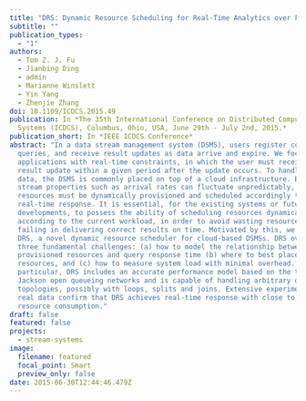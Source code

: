 ```yaml
---
title: "DRS: Dynamic Resource Scheduling for Real-Time Analytics over Fast Streams"
subtitle: ""
publication_types:
  - "1"
authors:
  - Tom Z. J. Fu
  - Jianbing Ding
  - admin
  - Marianne Winslett
  - Yin Yang
  - Zhenjie Zhang
doi: 10.1109/ICDCS.2015.49
publication: In *The 35th International Conference on Distributed Computing
  Systems (ICDCS), Columbus, Ohio, USA, June 29th - July 2nd, 2015.*
publication_short: In *IEEE ICDCS Conference*
abstract: "In a data stream management system (DSMS), users register continuous
  queries, and receive result updates as data arrive and expire. We focus on
  applications with real-time constraints, in which the user must receive each
  result update within a given period after the update occurs. To handle fast
  data, the DSMS is commonly placed on top of a cloud infrastructure. Because
  stream properties such as arrival rates can fluctuate unpredictably, cloud
  resources must be dynamically provisioned and scheduled accordingly to ensure
  real-time response. It is essential, for the existing systems or future
  developments, to possess the ability of scheduling resources dynamically
  according to the current workload, in order to avoid wasting resources, or
  failing in delivering correct results on time. Motivated by this, we propose
  DRS, a novel dynamic resource scheduler for cloud-based DSMSs. DRS overcomes
  three fundamental challenges: (a) how to model the relationship between the
  provisioned resources and query response time (b) where to best place
  resources, and (c) how to measure system load with minimal overhead. In
  particular, DRS includes an accurate performance model based on the theory of
  Jackson open queueing networks and is capable of handling arbitrary operator
  topologies, possibly with loops, splits and joins. Extensive experiments with
  real data confirm that DRS achieves real-time response with close to optimal
  resource consumption."
draft: false
featured: false
projects:
  - stream-systems
image:
  filename: featured
  focal_point: Smart
  preview_only: false
date: 2015-06-30T12:44:46.479Z
---
```

